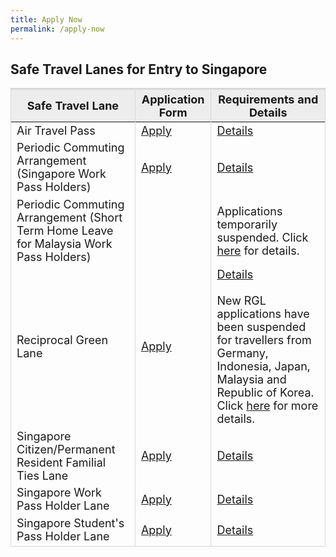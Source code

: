 ```yaml
---
title: Apply Now
permalink: /apply-now
---
```


## Safe Travel Lanes for Entry to Singapore

<table>
  <thead>
    <th style="margin-top:0px; margin-bottom:0px; font-size:18px; border-top:3px solid #D8D8D8; border-left:1px solid #D8D8D8; border-right:1px solid #D8D8D8; background-color:#EDEDED">Safe Travel Lane </th>
    <th style="margin-top:0px; margin-bottom:0px; font-size:18px;border-top:3px solid #D8D8D8; border-left:1px solid #D8D8D8; border-right:1px solid #D8D8D8; background-color:#EDEDED">Application Form</th>
    <th style="margin-top:0px; margin-bottom:0px; font-size:18px; border-top:3px solid #D8D8D8; border-left:1px solid #D8D8D8; border-right:1px solid #D8D8D8; background-color:#EDEDED">Requirements and Details</th>
  </thead>
  <tbody>
    <tr>
      <td style="margin-top:0px; margin-bottom:0px; font-size:18px;border-left:1px solid #D8D8D8; border-right:1px solid #D8D8D8;">Air Travel Pass</td>
      <td style="margin-top:0px; margin-bottom:0px; font-size:18px;border-right:1px solid #D8D8D8;"><a href="https://go.gov.sg/atpsg">Apply</a></td>
      <td style="margin-top:0px; margin-bottom:0px; font-size:18px;border-right:1px solid #D8D8D8;"><a href="/atp/overview">Details</a></td>
    </tr>
      <tr>
      <td style="margin-top:0px; margin-bottom:0px; font-size:18px;border-left:1px solid #D8D8D8; border-right:1px solid #D8D8D8;">Periodic Commuting Arrangement (Singapore Work Pass Holders)</td>
      <td style="margin-top:0px; margin-bottom:0px; font-size:18px;border-right:1px solid #D8D8D8;"><a href="https://eservices.ica.gov.sg/STO">Apply</a></td>
      <td style="margin-top:0px; margin-bottom:0px; font-size:18px;border-right:1px solid #D8D8D8;"><a href="/pca/requirements-and-process">Details</a></td>
    </tr>
      <tr>
      <td style="margin-top:0px; margin-bottom:0px; font-size:18px;border-left:1px solid #D8D8D8; border-right:1px solid #D8D8D8;">Periodic Commuting Arrangement (Short Term Home Leave for Malaysia Work Pass Holders)</td>
      <td style="margin-top:0px; margin-bottom:0px; font-size:18px;border-right:1px solid #D8D8D8;">&nbsp;</td>
      <td style="margin-top:0px; margin-bottom:0px; font-size:18px;border-right:1px solid #D8D8D8;">Applications temporarily suspended. Click <a href="/pca/scpr-requirement-and-process">here</a> for details.</td>
    </tr>
      <tr>
      <td style="margin-top:0px; margin-bottom:0px; font-size:18px;border-left:1px solid #D8D8D8; border-right:1px solid #D8D8D8;">Reciprocal Green Lane</td>
      <td style="margin-top:0px; margin-bottom:0px; font-size:18px;border-right:1px solid #D8D8D8;"><a href="https://eservices.ica.gov.sg/STO">Apply</a></td>
      <td style="margin-top:0px; margin-bottom:0px; font-size:18px;border-right:1px solid #D8D8D8;"><a href="/rgl/overview">Details</a><br><br>New RGL applications have been suspended for travellers from Germany, Indonesia, Japan, Malaysia and Republic of Korea. Click <a href="/rgl/overview">here</a> for more details.</td>
    </tr>
      <tr>
      <td style="margin-top:0px; margin-bottom:0px; font-size:18px;border-left:1px solid #D8D8D8; border-right:1px solid #D8D8D8;">Singapore Citizen/Permanent Resident Familial Ties Lane</td>
      <td style="margin-top:0px; margin-bottom:0px; font-size:18px;border-right:1px solid #D8D8D8;"><a href="https://eservices.ica.gov.sg/STO/">Apply</a></td>
      <td style="margin-top:0px; margin-bottom:0px; font-size:18px;border-right:1px solid #D8D8D8;"><a href="/scpr-familial-ties-lane/requirements-and-process">Details</a></td>
    </tr>
      <tr>
      <td style="margin-top:0px; margin-bottom:0px; font-size:18px;border-left:1px solid #D8D8D8; border-right:1px solid #D8D8D8;">Singapore Work Pass Holder Lane</td>
      <td style="margin-top:0px; margin-bottom:0px; font-size:18px;border-right:1px solid #D8D8D8;"><a href="https://www.mom.gov.sg/covid-19/requirements-to-bring-pass-holders-into-singapore">Apply</a></td>
      <td style="margin-top:0px; margin-bottom:0px; font-size:18px;border-right:1px solid #D8D8D8;"><a href="/wphl/requirements-and-process">Details</a></td>
    </tr>
       <tr>
      <td style="margin-top:0px; margin-bottom:0px; font-size:18px;border-left:1px solid #D8D8D8; border-right:1px solid #D8D8D8;border-bottom:1px solid #D8D8D8;">Singapore Student's Pass Holder Lane</td>
      <td style="margin-top:0px; margin-bottom:0px; font-size:18px;border-right:1px solid #D8D8D8;border-bottom:1px solid #D8D8D8;"><a href="https://form.gov.sg/#!/5ef5b6a02109490011db5e38c">Apply</a></td>
      <td style="margin-top:0px; margin-bottom:0px; font-size:18px;border-right:1px solid #D8D8D8;border-bottom:1px solid #D8D8D8;"><a href="/stpl/requirements-and-process">Details</a></td>
    </tr>
  </tbody>
  </table>


